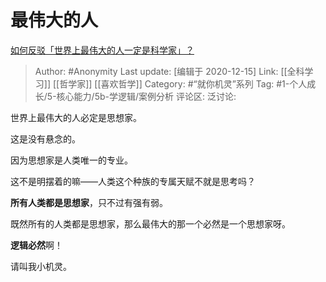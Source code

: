 # 最伟大的人
[如何反驳「世界上最伟大的人一定是科学家」？](https://www.zhihu.com/question/405545968/answer/1496918350)

> Author: #Anonymity
> Last update: [编辑于 2020-12-15]
> Link: [[全科学习]] [[哲学家]] [[喜欢哲学]]
> Category: #“就你机灵”系列
> Tag: #1-个人成长/5-核心能力/5b-学逻辑/案例分析 
> 评论区:
> 泛讨论:

世界上最伟大的人必定是思想家。

这是没有悬念的。

因为思想家是人类唯一的专业。

这不是明摆着的嘛——人类这个种族的专属天赋不就是思考吗？

**所有人类都是思想家**，只不过有强有弱。

既然所有的人类都是思想家，那么最伟大的那一个必然是一个思想家呀。

**逻辑必然**啊！

请叫我小机灵。
